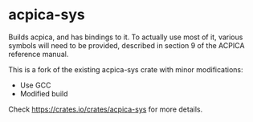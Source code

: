 # acpica-sys


Builds acpica, and has bindings to it. To actually use most of it, various
symbols will need to be provided, described in section 9 of the ACPICA
reference manual.

This is a fork of the existing acpica-sys crate with minor modifications:
 * Use GCC
 * Modified build

Check https://crates.io/crates/acpica-sys for more details.

